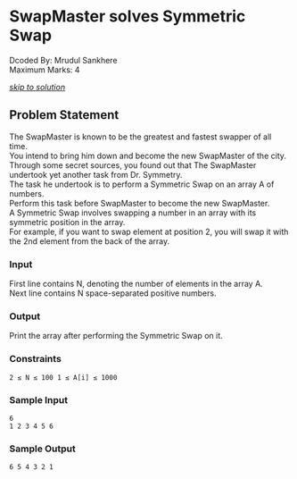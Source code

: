 # SwapMaster solves Symmetric Swap
Dcoded By: Mrudul Sankhere \
Maximum Marks: 4

[*skip to solution*](https://github.com/onodnawij/Dcoder-Challenges-Write-Ups/blob/master/Easy/SwapMaster%20solves%20Symmetric%20Swap/solution.md)

## Problem Statement
The SwapMaster is known to be the greatest and fastest swapper of all time.\
You intend to bring him down and become the new SwapMaster of the city.\
Through some secret sources, you found out that The SwapMaster undertook yet another task from Dr. Symmetry.\
The task he undertook is to perform a Symmetric Swap on an array A of numbers.\
Perform this task before SwapMaster to become the new SwapMaster.\
A Symmetric Swap involves swapping a number in an array with its symmetric position in the array.\
For example, if you want to swap element at position 2, you will swap it with the 2nd element from the back of the array.

### Input
First line contains N, denoting the number of elements in the array A.\
Next line contains N space-separated positive numbers.

### Output
Print the array after performing the Symmetric Swap on it.

### Constraints
```
2 ≤ N ≤ 100 1 ≤ A[i] ≤ 1000
```

### Sample Input
```
6
1 2 3 4 5 6
```
### Sample Output
```
6 5 4 3 2 1
```